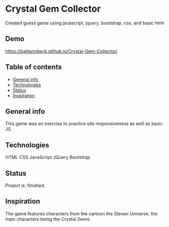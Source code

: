 # Crystal Gem Collector
Created guess game using javascript, jquery, bootstrap, css, and basic html

## Demo
https://baileymbeck.github.io/Crystal-Gem-Collector/

## Table of contents
* [General info](#general-info)
* [Technologies](#technologies)
* [Status](#status)
* [Inspiration](#inspiration)

## General info
This game was an exercise to practice site responsiveness as well as basic JS.

## Technologies
HTML
CSS
JavaScript
JQuery
Bootstrap

## Status
Project is: finished.

## Inspiration
The game features characters from the cartoon the Steven Universe, the main characters being the Crystal Gems. 
